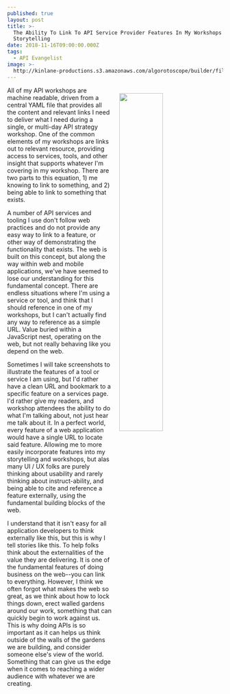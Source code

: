 ```yaml
---
published: true
layout: post
title: >-
  The Ability To Link To API Service Provider Features In My Workshops And
  Storytelling
date: 2018-11-16T09:00:00.000Z
tags:
  - API Evangelist
image: >-
  http://kinlane-productions.s3.amazonaws.com/algorotoscope/builder/filtered/109_201_800_500_0_max_0_-5_-5.jpg
---
```

<p><img src="{{ page.image }}" width="45%" align="right" style="padding: 15px;" /></p>All of my API workshops are machine readable, driven from a central YAML file that provides all the content and relevant links I need to deliver what I need during a single, or multi-day API strategy workshop. One of the common elements of my workshops are links out to relevant resource, providing access to services, tools, and other insight that supports whatever I'm covering in my workshop. There are two parts to this equation, 1) me knowing to link to something, and 2) being able to link to something that exists.

A number of API services and tooling I use don't follow web practices and do not provide any easy way to link to a feature, or other way of demonstrating the functionality that exists. The web is built on this concept, but along the way within web and mobile applications, we've have seemed to lose our understanding for this fundamental concept. There are endless situations where I'm using a service or tool, and think that I should reference in one of my workshops, but I can't actually find any way to reference as a simple URL. Value buried within a JavaScript nest, operating on the web, but not really behaving like you depend on the web.

Sometimes I will take screenshots to illustrate the features of a tool or service I am using, but I'd rather have a clean URL and bookmark to a specific feature on a services page. I'd rather give my readers, and workshop attendees the ability to do what I'm talking about, not just hear me talk about it. In a perfect world, every feature of a web application would have a single URL to locate said feature. Allowing me to more easily incorporate features into my storytelling and workshops, but alas many UI / UX folks are purely thinking about usability and rarely thinking about instruct-ability, and being able to cite and reference a feature externally, using the fundamental building blocks of the web.

I understand that it isn't easy for all application developers to think externally like this, but this is why I tell stories like this. To help folks think about the externalities of the value they are delivering. It is one of the fundamental features of doing business on the web--you can link to everything. However, I think we often forgot what makes the web so great, as we think about how to lock things down, erect walled gardens around our work, something that can quickly begin to work against us. This is why doing APIs is so important as it can helps us think outside of the walls of the gardens we are building, and consider someone else's view of the world. Something that can give us the edge when it comes to reaching a wider audience with whatever we are creating.

